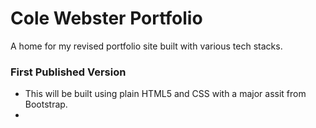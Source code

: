 # Cole Webster Portfolio
 A home for my revised portfolio site built with various tech stacks.

 ### First Published Version
 - This will be built using plain HTML5 and CSS with a major assit from Bootstrap.
- 